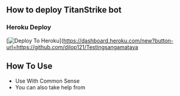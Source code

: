 ## How to deploy TitanStrike bot
### Heroku Deploy
[![Deploy To Heroku](https://www.herokucdn.com/deploy/button.svg)](https://dashboard.heroku.com/new?button-url=https://github.com/dilop121/Testingsangamataya

## How To Use
  - Use With Common Sense
  - You can also take help from 
